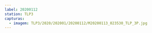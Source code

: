 ```yaml
---
label: 20200112
station: TLP3
capturas:
  - imagem: TLP3/2020/202001/20200112/M20200113_023530_TLP_3P.jpg
---
```

